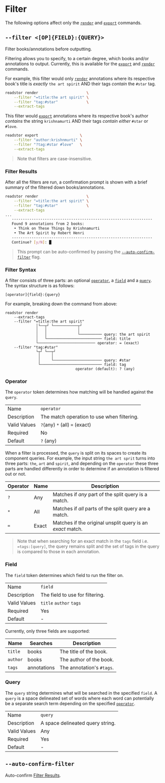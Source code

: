 # Filter

The following options affect only the [`render`][render] and [`export`][export] commands.

## `--filter <[OP]{FIELD}:{QUERY}>`

Filter books/annotations before outputting.

Filtering allows you to specify, to a certain degree, which books and/or annotations to output.
Currently, this is available for the [`export`][export] and [`render`][render] commands.

For example, this filter would only [`render`][render] annotations where its respective book's title
is _exactly_ `the art spirit` AND their tags _contain_ the `#star` tag.

```bash
readstor render                      \
    --filter "=title:the art spirit" \
    --filter "tag:#star"             \
    --extract-tags
```

This filter would [`export`][export] annotations where its respective book's author _contains_ the
string `krishnamurti` AND their tags _contain either_ `#star` or `#love`.

```bash
readstor export                   \
    --filter "author:krishnmurti" \
    --filter "?tag:#star #love"   \
    --extract-tags
```

> <i class="fa fa-exclamation-circle"></i> Note that filters are case-insensitive.

### Filter Results

After all the filters are run, a confirmation prompt is shown with a brief summary of the filtered
down books/annotations.

```bash
readstor render                      \
    --filter "=title:the art spirit" \
    --filter "tag:#star"             \
    --extract-tags
...
   ----------------------------------------------------------------
   Found 9 annotations from 2 books:
    • Think on These Things by Krishnamurti
    • The Art Spirit by Robert Henri
   ----------------------------------------------------------------
   Continue? [y/N]: █
```

> <i class="fa fa-info-circle"></i> This prompt can be auto-confirmed by passing the
> [`--auto-confirm-filter`](#--auto-confirm-filter) flag.

### Filter Syntax

A filter consists of three parts: an optional [`operator`](#operator), a [`field`](#field) and a
[`query`](#query). The syntax structure is as follows:

```plaintext
[operator]{field}:{query}
```

For example, breaking down the command from above:

```plaintext
readstor render
    --extract-tags
    --filter "=title:the art spirit"
              │└──┬┘ └───────────┬┘
              │   │              │
              │   │              └────────── query: the art spirit
              │   └───────────────────────── field: title
              └────────────────────────── operator: = (exact)
    --filter "tag:#star"
              └┬┘ └──┬┘
               │     │
               │     └────────────────────── query: #star
               └──────────────────────────── field: tag
                                operator (default): ? (any)
```

### Operator

The `operator` token determines how matching will be handled against the `query`.

|              |                                            |
| ------------ | ------------------------------------------ |
| Name         | `operator`                                 |
| Description  | The match operation to use when filtering. |
| Valid Values | `?`(any) `*` (all) `=` (exact)             |
| Required     | No                                         |
| Default      | `?` (any)                                  |

When a filter is processed, the `query` is split on its spaces to create its component queries. For
example, the input string `the art sprit` turns into three parts: `the`, `art` and `spirit`, and
depending on the `operator` these three parts are handled differently in order to determine if an
annotation is filtered out or not.

| Operator | Name  | Description                                                |
| -------- | ----- | ---------------------------------------------------------- |
| `?`      | Any   | Matches if _any_ part of the split query is a match.       |
| `*`      | All   | Matches if _all_ parts of the split query are a match.     |
| `=`      | Exact | Matches if the original unsplit query is an _exact_ match. |

> <i class="fa fa-exclamation-circle"></i> Note that when searching for an exact match in the `tags`
> field i.e. `=tags:[query]`, the query remains split and the set of tags in the query is compared
> to those in each annotation.

### Field

The `field` token determines which field to run the filter on.

|              |                                 |
| ------------ | ------------------------------- |
| Name         | `field`                         |
| Description  | The field to use for filtering. |
| Valid Values | `title` `author` `tags`         |
| Required     | Yes                             |
| Default      | -                               |

Currently, only three fields are supported:

| Name     | Searches    | Description               |
| -------- | ----------- | ------------------------- |
| `title`  | books       | The title of the book.    |
| `author` | books       | The author of the book.   |
| `tags`   | annotations | The annotation's `#tags`. |

### Query

The `query` string determines what will be searched in the specified `field`. A `query` is a space
delineated set of words where each word can potentially be a separate search term depending on the
specified [`operator`](#operator).

|              |                                  |
| ------------ | -------------------------------- |
| Name         | `query`                          |
| Description  | A space delineated query string. |
| Valid Values | Any                              |
| Required     | Yes                              |
| Default      | -                                |

## `--auto-confirm-filter`

Auto-confirm [Filter Results](#filter-results).

[export]: ../commands.md#export
[render]: ../commands.md#render
